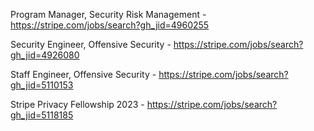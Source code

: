 Program Manager, Security Risk Management - https://stripe.com/jobs/search?gh_jid=4960255

Security Engineer, Offensive Security  - https://stripe.com/jobs/search?gh_jid=4926080

Staff Engineer, Offensive Security - https://stripe.com/jobs/search?gh_jid=5110153

Stripe Privacy Fellowship 2023 - https://stripe.com/jobs/search?gh_jid=5118185

